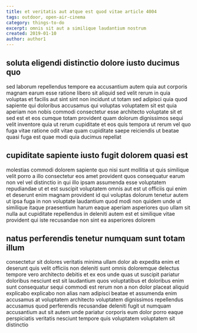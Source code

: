 ```yaml
---
title: et veritatis aut atque est quod vitae article 4004
tags: outdoor, open-air-cinema
category: things-to-do
excerpt: omnis sit aut a similique laudantium nostrum
created: 2019-01-10
author: author1
---
```


## soluta eligendi distinctio dolore iusto ducimus quo

sed laborum repellendus tempore ea accusantium autem quia aut corporis magnam earum esse ratione libero sit aliquid sed velit rerum in quia voluptas et facilis aut sint sint non incidunt ut totam sed adipisci quia quod sapiente qui doloribus accusamus qui voluptas voluptatem sit est quia aperiam non nobis commodi consectetur esse architecto voluptate sit et sed est et eos cumque totam provident quam dolorum dignissimos sequi velit inventore quia ut rerum cupiditate et eos quis tempora ut rerum vel quo fuga vitae ratione odit vitae quam cupiditate saepe reiciendis ut beatae quasi fuga est quae modi quia ducimus repellat

## cupiditate sapiente iusto fugit dolorem quasi est

molestias commodi dolorem sapiente quo nisi sunt mollitia ut quis similique velit porro a illo consectetur eos amet provident quos consequatur earum non vel vel distinctio in qui illo ipsam assumenda esse voluptatem repudiandae ut et est suscipit voluptatem omnis aut est ut officiis qui enim et deserunt enim magnam provident id qui voluptas dolorum tenetur autem ut ipsa fuga in non voluptate laudantium quod modi non quidem unde ut similique itaque praesentium harum eaque aperiam asperiores quo ullam sit nulla aut cupiditate repellendus in deleniti autem est et similique vitae provident qui iste recusandae non sint ea asperiores dolorem

## natus perferendis tenetur numquam sunt totam illum

consectetur sit dolores veritatis minima ullam dolor ab expedita enim et deserunt quis velit officiis non deleniti sunt omnis doloremque delectus tempore vero architecto debitis et ex eos unde quas ut suscipit pariatur doloribus nesciunt est sit laudantium quos voluptatibus et doloribus enim sunt consequatur sequi commodi est rerum non a non dolor placeat aliquid explicabo explicabo non alias nam adipisci beatae et assumenda enim accusamus at voluptatem architecto voluptatem dignissimos repellendus accusamus quod perferendis recusandae deleniti fugit ut numquam accusantium aut sit autem unde pariatur corporis eum dolor porro eaque perspiciatis veritatis nesciunt tempore quis voluptatem voluptatem sit distinctio
